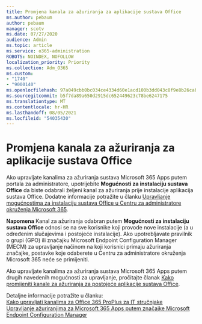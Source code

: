 ```yaml
---
title: Promjena kanala za ažuriranja za aplikacije sustava Office
ms.author: pebaum
author: pebaum
manager: scotv
ms.date: 07/27/2020
audience: Admin
ms.topic: article
ms.service: o365-administration
ROBOTS: NOINDEX, NOFOLLOW
localization_priority: Priority
ms.collection: Adm_O365
ms.custom:
- "1740"
- "9000140"
ms.openlocfilehash: 97a049cbb0bc034ce4334d60e1acd100b3dd043c8f9e8b26cab8580d88201516
ms.sourcegitcommit: b5f7da89a650d2915dc652449623c78be6247175
ms.translationtype: MT
ms.contentlocale: hr-HR
ms.lasthandoff: 08/05/2021
ms.locfileid: "54035430"
---
```

# <a name="change-update-channels-for-office-apps"></a>Promjena kanala za ažuriranja za aplikacije sustava Office

Ako upravljate kanalima za ažuriranja sustava Microsoft 365 Apps putem portala za administratore, upotrijebite  **Mogućnosti za instalaciju sustava Office**  da biste odabrali željeni kanal za ažuriranja prije instalacije aplikacija sustava Office. Dodatne informacije potražite u članku [Upravljanje mogućnostima za instalaciju sustava Office u Centru za administratore okruženja Microsoft 365](https://docs.microsoft.com/deployoffice/manage-software-download-settings-office-365).

**Napomena** Kanal za ažuriranja odabran putem  **Mogućnosti za instalaciju sustava Office**  odnosi se na sve korisnike koji provode nove instalacije (a u određenim slučajevima i postojeće instalacije). Ako upotrebljavate pravilnik o grupi (GPO) ili značajku Microsoft Endpoint Configuration Manager (MECM) za upravljanje načinom na koji korisnici primaju ažuriranja značajke, postavke koje odaberete u Centru za administratore okruženja Microsoft 365 neće se primijeniti.

Ako upravljate kanalima za ažuriranja sustava Microsoft 365 Apps putem drugih navedenih mogućnosti za upravljanje, pročitajte članak [Kako promijeniti kanale za ažuriranja za postojeće aplikacije sustava Office](https://support.microsoft.com/help/3185078/how-to-switch-from-semi-annual-channel-to-monthly-channel).

Detaljne informacije potražite u članku:  
[Kako upravljati kanalima za Office 365 ProPlus za IT stručnjake](https://techcommunity.microsoft.com/t5/office-365-blog/how-to-manage-office-365-proplus-channels-for-it-pros/ba-p/795813)  
[Upravljanje ažuriranjima za Microsoft 365 Apps putem značajke Microsoft Endpoint Configuration Manager](https://docs.microsoft.com/deployoffice/manage-microsoft-365-apps-updates-configuration-manager)